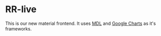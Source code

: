 # RR-live
This is our new material frontend. It uses [MDL](https://getmdl.io/index.html) and [Google Charts](https://developers.google.com/chart/) as it's frameworks. 
